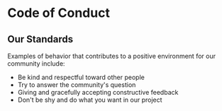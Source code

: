 # Code of Conduct

## Our Standards

Examples of behavior that contributes to a positive environment for our
community include:

* Be kind and respectful toward other people
* Try to answer the community's question
* Giving and gracefully accepting constructive feedback
* Don't be shy and do what you want in our project